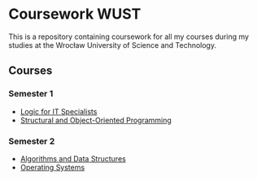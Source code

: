# Coursework WUST

This is a repository containing coursework for all my courses during my studies at the Wrocław University of Science and
Technology.

## Courses

### Semester 1

- [Logic for IT Specialists](logic)
- [Structural and Object-Oriented Programming](psio)

### Semester 2

- [Algorithms and Data Structures](aisd)
- [Operating Systems](os-labs)
